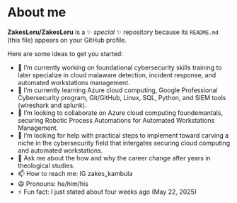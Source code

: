 # About me 


**ZakesLeru/ZakesLeru** is a ✨ _special_ ✨ repository because its `README.md` (this file) appears on your GitHub profile.

Here are some ideas to get you started:

- 🔭 I’m currently working on foundational cybersecurity skills training to later specialize in cloud malaware detection, incident response, and automated workstations management.
- 🌱 I’m currently learning Azure cloud computing, Google Professional Cybersecurity program, Git/GitHub, Linux, SQL, Python, and SIEM  tools (wireshark and splunk).
- 👯 I’m looking to collaborate on Azure cloud computing foundemantals, securing Robotic Process Automations for Automated Workstations Management.
- 🤔 I’m looking for help with practical steps to implement toward carving a niche in the cybersecurity field that intergates securing cloud computing and automated workstations.  
- 💬 Ask me about the how and why the career change after years in theological studies. 
- 📫 How to reach me: IG zakes_kambula 
- 😄 Pronouns: he/him/his
- ⚡ Fun fact: I just stated about four weeks ago (May 22, 2025)
